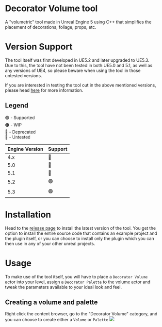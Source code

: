 # Decorator Volume tool
A "volumetric" tool made in Unreal Engine 5 using C++ that simplifies the placement of decorations, foliage, props, etc.

# Version Support
The tool itself was first developed in UE5.2 and later upgraded to UE5.3. Due to this, the tool have not been tested in both UE5.0 and 5.1, as well as any versions of UE4, so please beware when using the tool in those untested versions.

If you are interested in testing the tool out in the above mentioned versions, please head [here](https://github.com/lowkangxuan/decorator-volume-tool/issues/1) for more information.

## Legend
🟢 - Supported <br>
🟠 - WIP <br>
🔴 - Deprecated <br>
🔵 - Untested <br>

| Engine Version  | Support       |
| --------------- | ------------  |
| 4.x             | 🔵            |
| 5.0             | 🔵            |
| 5.1             | 🔵            |
| 5.2             | 🟢            |
| 5.3             | 🟢            |

# Installation
Head to the [release page](https://github.com/lowkangxuan/decorator-volume-tool/releases) to install the latest version of the tool.
You get the option to install the entire source code that contains an example project and the plugin itself, or you can choose to install only the plugin which you can then use in any of your other unreal projects.

# Usage
To make use of the tool itself, you will have to place a `Decorator Volume` actor into your level, assign a `Decorator Palette` to the volume actor and tweak the parameters available to your ideal look and feel.

## Creating a volume and palette
Right click the content browser, go to the "Decorator Volume" category, and you can choose to create either a `Volume` or `Palette`
![](https://i.imgur.com/O9vLccu.png)
